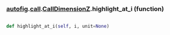 ### [autofig](autofig.md).[call](autofig.call.md).[CallDimensionZ](autofig.call.CallDimensionZ.md).highlight_at_i (function)


```py

def highlight_at_i(self, i, unit=None)

```



        

